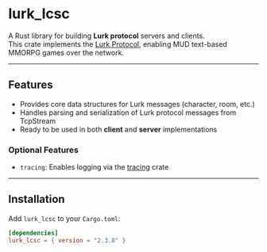 # lurk_lcsc

A Rust library for building **Lurk protocol** servers and clients.  
This crate implements the [Lurk Protocol](https://github.com/The24Kings/LurkProtocol/wiki), enabling MUD text-based MMORPG games over the network.

---

## Features

- Provides core data structures for Lurk messages (character, room, etc.)
- Handles parsing and serialization of Lurk protocol messages from TcpStream
- Ready to be used in both **client** and **server** implementations

### Optional Features

- `tracing`: Enables logging via the [tracing](https://crates.io/crates/tracing) crate

---

## Installation

Add `lurk_lcsc` to your `Cargo.toml`:

```toml
[dependencies]
lurk_lcsc = { version = "2.3.8" }
```
